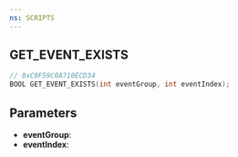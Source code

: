 ```yaml
---
ns: SCRIPTS
---
```

## GET_EVENT_EXISTS

```c
// 0xC9F59C0A710ECD34
BOOL GET_EVENT_EXISTS(int eventGroup, int eventIndex);
```

## Parameters
* **eventGroup**:
* **eventIndex**:
